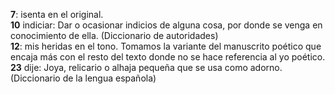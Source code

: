 **7**: isenta en el original.\
**10** indiciar: Dar o ocasionar indicios de alguna cosa, por donde se
venga en conocimiento de ella. (Diccionario de autoridades)\
**12**: mis heridas en el tono. Tomamos la variante del manuscrito
poético que encaja más con el resto del texto donde no se hace
referencia al yo poético.\
**23** dije: Joya, relicario o alhaja pequeña que se usa como adorno.
(Diccionario de la lengua española)
